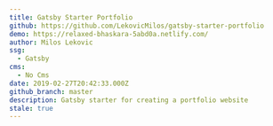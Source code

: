 ```yaml
---
title: Gatsby Starter Portfolio
github: https://github.com/LekovicMilos/gatsby-starter-portfolio
demo: https://relaxed-bhaskara-5abd0a.netlify.com/
author: Milos Lekovic
ssg:
  - Gatsby
cms:
  - No Cms
date: 2019-02-27T20:42:33.000Z
github_branch: master
description: Gatsby starter for creating a portfolio website
stale: true
---
```

